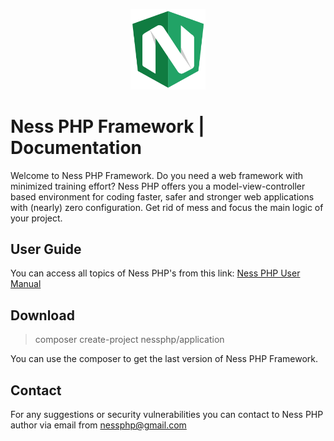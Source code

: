 <p align="center">
  <img width="120" src="https://raw.githubusercontent.com/nessphp/media-repo/master/Logo/ness_logo.png">
</p>

# Ness PHP Framework | Documentation

Welcome to Ness PHP Framework. Do you need a web framework with minimized training effort? Ness PHP offers you a model-view-controller based environment for coding faster, safer and stronger web applications with (nearly) zero configuration. Get rid of mess and focus the main logic of your project.

## User Guide
You can access all topics of Ness PHP's from  this link:
[Ness PHP User Manual](https://nessphp.github.io/docs/index.html "Ness PHP User Manual")

## Download

<blockquote>
  composer create-project nessphp/application
</blockquote>
You can use the composer to get the last version of Ness PHP Framework. 

## Contact
For any suggestions or security vulnerabilities you can contact to  Ness PHP author via email from [nessphp@gmail.com](nessphp@gmail.com) 
